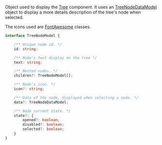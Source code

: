 Object used to display the [Tree](http://localhost:6060/#tree) component. It uses an [TreeNodeDataModel](http://localhost:6060/#treenodedatamodel) object to display a more details description of the tree's node when selected.

The icons used are [FontAwesome](https://fontawesome.com/icons?d=gallery) classes.

```typescript
interface TreeNodeModel {

    /** Unique node id. */
    id: string;

    /** Node's text display on the tree */
    text: string;

    /** Nested nodes. */
    children?: TreeNodeModel[];

    /** Node's icon. */
    icon?: string;

    /** Data of the node, displayed when selecting a node. */
    data?: TreeNodeDataModel;

    /** Node current state. */
    state?: {
        opened?: boolean;
        disabled?: boolean;
        selected?: boolean;
    }
}
```